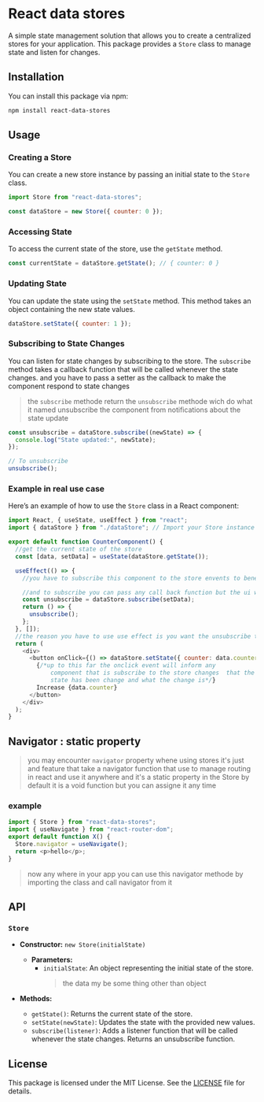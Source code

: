 # React data stores

A simple state management solution that allows you to create a centralized stores for your application. This package provides a `Store` class to manage state and listen for changes.

## Installation

You can install this package via npm:

```bash
npm install react-data-stores
```

## Usage

### Creating a Store

You can create a new store instance by passing an initial state to the `Store` class.

```javascript
import Store from "react-data-stores";

const dataStore = new Store({ counter: 0 });
```

### Accessing State

To access the current state of the store, use the `getState` method.

```javascript
const currentState = dataStore.getState(); // { counter: 0 }
```

### Updating State

You can update the state using the `setState` method. This method takes an object containing the new state values.

```javascript
dataStore.setState({ counter: 1 });
```

### Subscribing to State Changes

You can listen for state changes by subscribing to the store. The `subscribe` method takes a callback function that will be called whenever the state changes. and you have to pass a setter as the callback to make the component respond to state changes

> the `subscribe` methode return the `unsubscribe` methode wich do what it named unsubscribe the component from notifications about the state update

```javascript
const unsubscribe = dataStore.subscribe((newState) => {
  console.log("State updated:", newState);
});

// To unsubscribe
unsubscribe();
```

### Example in real use case

Here’s an example of how to use the `Store` class in a React component:

```javascript
import React, { useState, useEffect } from "react";
import { dataStore } from "./dataStore"; // Import your Store instance

export default function CounterComponent() {
  //get the current state of the store
  const [data, setData] = useState(dataStore.getState());

  useEffect(() => {
    //you have to subscribe this component to the store envents to benefit from the ui updates if the data on the store change

    //and to subscribe you can pass any call back function but the ui will not update unless you subscribe with a setter
    const unsubscribe = dataStore.subscribe(setData);
    return () => {
      unsubscribe();
    };
  }, []);
  //the reason you have to use use effect is you want the unsubscribe to happen after the unmount of the component (for performence and avoiding errors)
  return (
    <div>
      <button onClick={() => dataStore.setState({ counter: data.counter + 1 })}>
        {/*up to this far the onclick event will inform any 
            component that is subscribe to the store changes  that the 
            state has been change and what the change is*/}
        Increase {data.counter}
      </button>
    </div>
  );
}
```

## Navigator : static property

> you may encounter `navigator` property whene using stores it's just and feature that take a navigator function that use to manage routing in react and use it anywhere and it's a static property in the Store by default it is a void function but you can assigne it any time

### example

```javascript
import { Store } from "react-data-stores";
import { useNavigate } from "react-router-dom";
export default function X() {
  Store.navigator = useNavigate();
  return <p>hello</p>;
}
```

> now any where in your app you can use this navigator methode by importing the class and call navigator from it

## API

### `Store`

- **Constructor:** `new Store(initialState)`

  - **Parameters:**
    - `initialState`: An object representing the initial state of the store.
      > the data my be some thing other than object

- **Methods:**
  - `getState()`: Returns the current state of the store.
  - `setState(newState)`: Updates the state with the provided new values.
  - `subscribe(listener)`: Adds a listener function that will be called whenever the state changes. Returns an unsubscribe function.

## License

This package is licensed under the MIT License. See the [LICENSE](LICENSE) file for details.
